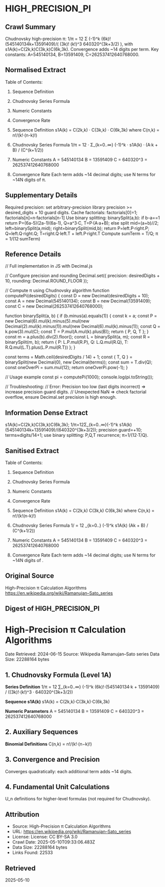 # HIGH_PRECISION_PI

## Crawl Summary
Chudnovsky high-precision π: 1/π = 12 Σ (-1)^k (6k)! (545140134k+13591409)/( (3k)! (k!)^3 640320^(3k+3/2) ), with s1A(k)=C(2k,k)C(3k,k)C(6k,3k). Convergence adds ~14 digits per term. Key constants: A=545140134, B=13591409, C=262537412640768000.

## Normalised Extract
Table of Contents:
1. Sequence Definition
2. Chudnovsky Series Formula
3. Numeric Constants
4. Convergence Rate

1. Sequence Definition
s1A(k) = C(2k,k) · C(3k,k) · C(6k,3k)
where C(n,k) = n!/(k!·(n-k)!)

2. Chudnovsky Series Formula
1/π = 12 · Σ_{k=0..∞} (-1)^k · s1A(k) · (A·k + B) / (C^(k+1/2))

3. Numeric Constants
A = 545140134
B = 13591409
C = 640320^3 = 262537412640768000

4. Convergence Rate
Each term adds ~14 decimal digits; use N terms for ~14N digits of π.

## Supplementary Details
Required precision: set arbitrary-precision library precision >= desired_digits + 10 guard digits.
Cache factorials: factorials[0]=1; factorials[n]=n·factorials[n-1]
Use binary splitting:
binarySplit(a,b): if b-a==1 return P=(6a-5)(2a-1)(6a-1), Q=a^3·C, T=P·(A·a+B); else split mid=(a+b)//2; left=binarySplit(a,mid); right=binarySplit(mid,b); return P=left.P·right.P; Q=left.Q·right.Q; T=right.Q·left.T + left.P·right.T
Compute sumTerm = T/Q; π = 1/(12·sumTerm)


## Reference Details
// Full implementation in JS with Decimal.js

// Configure precision and rounding
Decimal.set({ precision: desiredDigits + 10, rounding: Decimal.ROUND_FLOOR });

// Compute π using Chudnovsky algorithm
function computePi(desiredDigits) {
  const D = new Decimal(desiredDigits + 10);
  const A = new Decimal(545140134);
  const B = new Decimal(13591409);
  const C = new Decimal(262537412640768000);

  function binarySplit(a, b) {
    if (b.minus(a).equals(1)) {
      const k = a;
      const P = new Decimal(6).mul(k).minus(5).mul(new Decimal(2).mul(k).minus(1)).mul(new Decimal(6).mul(k).minus(1));
      const Q = k.pow(3).mul(C);
      const T = P.mul(A.mul(k).plus(B));
      return { P, Q, T };
    }
    const m = a.plus(b).div(2).floor();
    const L = binarySplit(a, m);
    const R = binarySplit(m, b);
    return {
      P: L.P.mul(R.P),
      Q: L.Q.mul(R.Q),
      T: R.Q.mul(L.T).plus(L.P.mul(R.T))
    };
  }

  const terms = Math.ceil(desiredDigits / 14) + 1;
  const { T, Q } = binarySplit(new Decimal(0), new Decimal(terms));
  const sum = T.div(Q);
  const oneOverPi = sum.mul(12);
  return oneOverPi.pow(-1);
}

// Usage example
const pi = computePi(1000);
console.log(pi.toString());

// Troubleshooting:
// Error: Precision too low (last digits incorrect) => increase precision guard digits.
// Unexpected NaN => check factorial overflow, ensure Decimal.set precision is high enough.


## Information Dense Extract
s1A(k)=C(2k,k)C(3k,k)C(6k,3k); 1/π=12Σ_{k=0..∞}(-1)^k s1A(k)(545140134k+13591409)/(640320^(3k+3/2)); precision guard=+10; terms≈digits/14+1; use binary splitting: P,Q,T recurrence; π=1/(12·T/Q).

## Sanitised Extract
Table of Contents:
1. Sequence Definition
2. Chudnovsky Series Formula
3. Numeric Constants
4. Convergence Rate

1. Sequence Definition
s1A(k) = C(2k,k)  C(3k,k)  C(6k,3k)
where C(n,k) = n!/(k!(n-k)!)

2. Chudnovsky Series Formula
1/ = 12  _{k=0..} (-1)^k  s1A(k)  (Ak + B) / (C^(k+1/2))

3. Numeric Constants
A = 545140134
B = 13591409
C = 640320^3 = 262537412640768000

4. Convergence Rate
Each term adds ~14 decimal digits; use N terms for ~14N digits of .

## Original Source
High-Precision π Calculation Algorithms
https://en.wikipedia.org/wiki/Ramanujan–Sato_series

## Digest of HIGH_PRECISION_PI

# High-Precision π Calculation Algorithms
Date Retrieved: 2024-06-15
Source: Wikipedia Ramanujan–Sato series
Data Size: 22288164 bytes

## 1. Chudnovsky Formula (Level 1A)
**Series Definition**
1/π = 12 ∑_{k=0..∞} (-1)^k (6k)!·(545140134·k + 13591409) / ((3k)!·(k!)^3 · 640320^(3k+3/2))

**Sequence s1A(k)**
s1A(k) = C(2k,k)·C(3k,k)·C(6k,3k)

**Numeric Parameters**
A = 545140134
B = 13591409
C = 640320^3 = 262537412640768000

## 2. Auxiliary Sequences
**Binomial Definitions**
C(n,k) = n!/(k!·(n−k)!)

## 3. Convergence and Precision
Converges quadratically: each additional term adds ~14 digits.

## 4. Fundamental Unit Calculations
U_n definitions for higher-level formulas (not required for Chudnovsky).


## Attribution
- Source: High-Precision π Calculation Algorithms
- URL: https://en.wikipedia.org/wiki/Ramanujan–Sato_series
- License: License: CC BY-SA 3.0
- Crawl Date: 2025-05-10T09:33:06.483Z
- Data Size: 22288164 bytes
- Links Found: 22533

## Retrieved
2025-05-10
